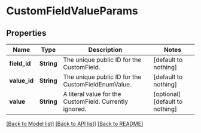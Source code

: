 # CustomFieldValueParams


## Properties
Name | Type | Description | Notes
------------ | ------------- | ------------- | -------------
**field_id** | **String** | The unique public ID for the CustomField. | [default to nothing]
**value_id** | **String** | The unique public ID for the CustomFieldEnumValue. | [default to nothing]
**value** | **String** | A literal value for the CustomField. Currently ignored. | [optional] [default to nothing]


[[Back to Model list]](../README.md#models) [[Back to API list]](../README.md#api-endpoints) [[Back to README]](../README.md)


